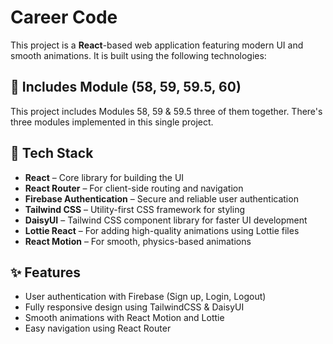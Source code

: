 # Career Code

This project is a **React**-based web application featuring modern UI and smooth animations. It is built using the following technologies:

## 📖 Includes Module (58, 59, 59.5, 60)

This project includes Modules 58, 59 & 59.5 three of them together. There's three modules implemented in this single project.

## 🚀 Tech Stack

- **React** – Core library for building the UI
- **React Router** – For client-side routing and navigation
- **Firebase Authentication** – Secure and reliable user authentication
- **Tailwind CSS** – Utility-first CSS framework for styling
- **DaisyUI** – Tailwind CSS component library for faster UI development
- **Lottie React** – For adding high-quality animations using Lottie files
- **React Motion** – For smooth, physics-based animations

## ✨ Features

- User authentication with Firebase (Sign up, Login, Logout)
- Fully responsive design using TailwindCSS & DaisyUI
- Smooth animations with React Motion and Lottie
- Easy navigation using React Router
